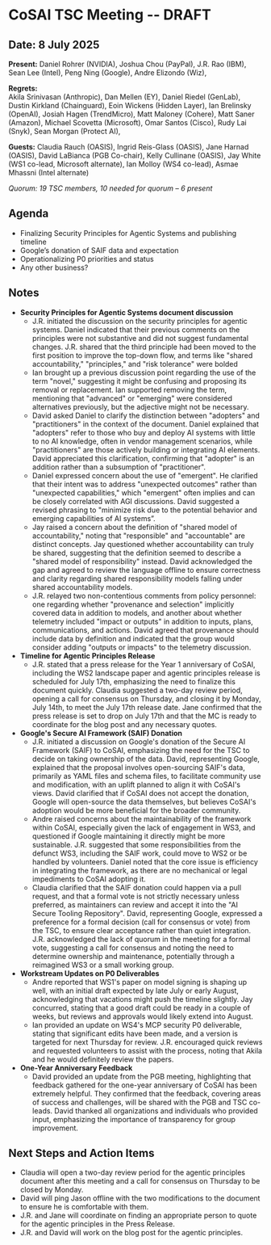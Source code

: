 # CoSAI TSC Meeting -- DRAFT

## Date: 8 July 2025

**Present:** Daniel Rohrer (NVIDIA), Joshua Chou (PayPal),  J.R. Rao (IBM), Sean Lee (Intel), Peng Ning (Google), Andre Elizondo (Wiz),

**Regrets:**  
Akila Srinivasan (Anthropic),  Dan Mellen (EY), Daniel Riedel (GenLab), Dustin Kirkland (Chainguard), Eoin Wickens (Hidden Layer), Ian Brelinsky (OpenAI), Josiah Hagen (TrendMicro), Matt Maloney (Cohere), Matt Saner (Amazon), Michael Scovetta (Microsoft), Omar Santos (Cisco), Rudy Lai (Snyk), Sean Morgan (Protect AI),

**Guests:** Claudia Rauch (OASIS), Ingrid Reis-Glass (OASIS), Jane Harnad (OASIS), David LaBianca (PGB Co-chair), Kelly Cullinane (OASIS), Jay White (WS1 co-lead, Microsoft alternate), Ian Molloy (WS4 co-lead), Asmae Mhassni (Intel alternate)

*Quorum: 19 TSC members, 10 needed for quorum – 6 present*

## Agenda

* Finalizing Security Principles for Agentic Systems and publishing timeline  
* Google’s donation of SAIF data and expectation  
* Operationalizing P0 priorities and status  
* Any other business?

## Notes

* **Security Principles for Agentic Systems document discussion**  
  * J.R. initiated the discussion on the security principles for agentic systems. Daniel indicated that their previous comments on the principles were not substantive and did not suggest fundamental changes. J.R. shared that the third principle had been moved to the first position to improve the top-down flow, and terms like "shared accountability," "principles," and "risk tolerance" were bolded  
  * Ian brought up a previous discussion point regarding the use of the term "novel," suggesting it might be confusing and proposing its removal or replacement. Ian supported removing the term, mentioning that "advanced" or "emerging" were considered alternatives previously, but the adjective might not be necessary.  
  * David asked Daniel to clarify the distinction between "adopters" and "practitioners" in the context of the document. Daniel explained that "adopters" refer to those who buy and deploy AI systems with little to no AI knowledge, often in vendor management scenarios, while "practitioners" are those actively building or integrating AI elements. David appreciated this clarification, confirming that "adopter" is an addition rather than a subsumption of "practitioner".  
  * Daniel expressed concern about the use of "emergent". He clarified that their intent was to address "unexpected outcomes" rather than "unexpected capabilities," which "emergent" often implies and can be closely correlated with AGI discussions. David suggested a revised phrasing to "minimize risk due to the potential behavior and emerging capabilities of AI systems”.  
  * Jay raised a concern about the definition of "shared model of accountability," noting that "responsible" and "accountable" are distinct concepts. Jay questioned whether accountability can truly be shared, suggesting that the definition seemed to describe a "shared model of responsibility" instead. David acknowledged the gap and agreed to review the language offline to ensure correctness and clarity regarding shared responsibility models falling under shared accountability models.  
  * J.R. relayed two non-contentious comments from policy personnel: one regarding whether "provenance and selection" implicitly covered data in addition to models, and another about whether telemetry included "impact or outputs" in addition to inputs, plans, communications, and actions. David agreed that provenance should include data by definition and indicated that the group would consider adding "outputs or impacts" to the telemetry discussion.  
* **Timeline for Agentic Principles Release**   
  * J.R. stated that a press release for the Year 1 anniversary of CoSAI, including the WS2 landscape paper and agentic principles release is scheduled for July 17th, emphasizing the need to finalize this document quickly. Claudia suggested a two-day review period, opening a call for consensus on Thursday, and closing it by Monday, July 14th, to meet the July 17th release date. Jane confirmed that the press release is set to drop on July 17th and that the MC is ready to coordinate for the blog post and any necessary quotes.  
* **Google's Secure AI Framework (SAIF) Donation**  
  * J.R. initiated a discussion on Google's donation of the Secure AI Framework (SAIF) to CoSAI, emphasizing the need for the TSC to decide on taking ownership of the data. David, representing Google, explained that the proposal involves open-sourcing SAIF's data, primarily as YAML files and schema files, to facilitate community use and modification, with an uplift planned to align it with CoSAI's views. David clarified that if CoSAI does not accept the donation, Google will open-source the data themselves, but believes CoSAI's adoption would be more beneficial for the broader community.  
  * Andre raised concerns about the maintainability of the framework within CoSAI, especially given the lack of engagement in WS3, and questioned if Google maintaining it directly might be more sustainable. J.R. suggested that some responsibilities from the defunct WS3, including the SAIF work, could move to WS2 or be handled by volunteers. Daniel noted that the core issue is efficiency in integrating the framework, as there are no mechanical or legal impediments to CoSAI adopting it.  
  * Claudia clarified that the SAIF donation could happen via a pull request, and that a formal vote is not strictly necessary unless preferred, as maintainers can review and accept it into the "AI Secure Tooling Repository". David, representing Google, expressed a preference for a formal decision (call for consensus or vote) from the TSC, to ensure clear acceptance rather than quiet integration. J.R. acknowledged the lack of quorum in the meeting for a formal vote, suggesting a call for consensus and noting the need to determine ownership and maintenance, potentially through a reimagined WS3 or a small working group.  
* **Workstream Updates on P0 Deliverables**   
  * Andre reported that WS1's paper on model signing is shaping up well, with an initial draft expected by late July or early August, acknowledging that vacations might push the timeline slightly. Jay concurred, stating that a good draft could be ready in a couple of weeks, but reviews and approvals would likely extend into August.  
  * Ian provided an update on WS4's MCP security P0 deliverable, stating that significant edits have been made, and a version is targeted for next Thursday for review. J.R. encouraged quick reviews and requested volunteers to assist with the process, noting that Akila and he would definitely review the papers.  
* **One-Year Anniversary Feedback**   
  * David provided an update from the PGB meeting, highlighting that feedback gathered for the one-year anniversary of CoSAI has been extremely helpful. They confirmed that the feedback, covering areas of success and challenges, will be shared with the PGB and TSC co-leads. David thanked all organizations and individuals who provided input, emphasizing the importance of transparency for group improvement.


## Next Steps and Action Items

* Claudia will open a two-day review period for the agentic principles document after this meeting and a call for consensus on Thursday to be closed by Monday.  
* David will ping Jason offline with the two modifications to the document to ensure he is comfortable with them.  
* J.R. and Jane will coordinate on finding an appropriate person to quote for the agentic principles in the Press Release.  
* J.R. and David will work on the blog post for the agentic principles.

